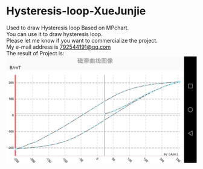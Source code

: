 # Hysteresis-loop-XueJunjie
Used to draw Hysteresis loop
Based on MPchart.  
You can use it to draw hysteresis loop.  
Please let me know if you want to commercialize the project.  
My e-mail address is 792544191@qq.com  
The result of Project is:  
![Image text](https://github.com/SaltyFishX/Hysteresis-loop-XueJunjie/blob/master/img-folder/7C3B24A9FD3350C8A83159120337B0DD.jpg)
